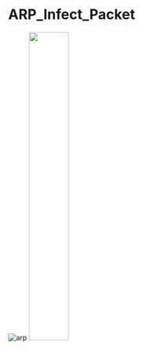 # ARP_Infect_Packet
![arp](https://cloud.githubusercontent.com/assets/20365663/17060456/123f21ae-5065-11e6-80be-901b6bb11055.PNG)
<img src="https://cloud.githubusercontent.com/assets/20365663/17060456/123f21ae-5065-11e6-80be-901b6bb11055.PNG" width="40%">
